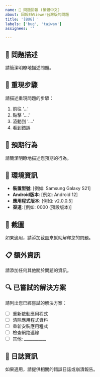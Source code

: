 ```yaml
---
name: 🐛 問題回報 (繁體中文)
about: 回報EhViewer台灣版的問題
title: '[BUG] '
labels: ['bug', 'taiwan']
assignees: ''

---
```


## 🐛 問題描述
請簡潔明瞭地描述問題。

## 🔄 重現步驟
請描述重現問題的步驟：
1. 前往 '...'
2. 點擊 '....'
3. 滾動到 '....'
4. 看到錯誤

## 🎯 預期行為
請簡潔明瞭地描述您預期的行為。

## 📱 環境資訊
- **裝置型號**: [例如: Samsung Galaxy S21]
- **Android版本**: [例如: Android 12]
- **應用程式版本**: [例如: v2.0.0.5]
- **渠道**: [例如: 0000 (預設版本)]

## 📸 截圖
如果適用，請添加截圖來幫助解釋您的問題。

## 📋 額外資訊
請添加任何其他關於問題的資訊。

## 🔍 已嘗試的解決方案
請列出您已經嘗試的解決方案：
- [ ] 重新啟動應用程式
- [ ] 清除應用程式資料
- [ ] 重新安裝應用程式
- [ ] 檢查網路連線
- [ ] 其他: ___________

## 📝 日誌資訊
如果適用，請提供相關的錯誤日誌或崩潰報告。

